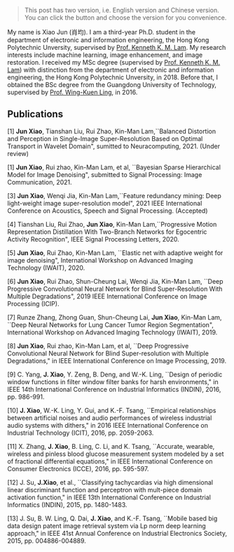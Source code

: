 > This post has two version, i.e. English version and Chinese version. You can click the button and choose the version for you convenience.

My name is Xiao Jun (肖均). I am a third-year Ph.D. student in the department of electronic and information engineering, the Hong Kong Polytechnic Unversity, supervised by [Prof. Kenneth K. M. Lam](http://www.eie.polyu.edu.hk/~enkmlam/). My research interests include machine learning, image enhancement, and image restoration. I received my MSc degree (supervised by [Prof. Kenneth K. M. Lam](http://www.eie.polyu.edu.hk/~enkmlam/)) with distinction from the department of electronic and information engineering, the Hong Kong Polytechnic Unversity, in 2018. Before that, I obtained the BSc degree from the Guangdong University of Technology, supervised by [Prof. Wing-Kuen Ling](https://scholar.google.com/citations?user=OofKJWMAAAAJ&hl=en), in 2016. 


## Publications

[1] **Jun Xiao**, Tianshan Liu, Rui Zhao, Kin-Man Lam,``Balanced Distortion and Perception in Single-Image Super-Resolution Based on Optimal Transport in Wavelet Domain", sumitted to Neuracomputing, 2021. (Under review)

[1] **Jun Xiao**, Rui zhao, Kin-Man Lam, et al, ``Bayesian Sparse Hierarchical Model for Image Denoising", submitted to Signal Processing: Image Communication, 2021. 

[3] **Jun Xiao**, Wenqi Jia, Kin-Man Lam,``Feature redundancy mining: Deep light-weight image super-resolution model", 2021 IEEE International Conference on Acoustics, Speech and Signal Processing. (Accepted)

[4] Tianshan Liu, Rui Zhao, **Jun Xiao**, Kin-Man Lam,``Progressive Motion Representation Distillation With Two-Branch Networks for Egocentric Activity Recognition", IEEE Signal Processing Letters, 2020.

[5] **Jun Xiao**, Rui Zhao, Kin-Man Lam, ``Elastic net with adaptive weight for image denoising", International Workshop on Advanced Imaging Technology (IWAIT), 2020.

[6] **Jun Xiao**, Rui Zhao, Shun-Cheung Lai, Wenqi Jia, Kin-Man Lam, ``Deep Progressive Convolutional Neural Network for Blind Super-Resolution With Multiple Degradations", 2019 IEEE International Conference on Image Processing (ICIP).

[7] Runze Zhang, Zhong Guan, Shun-Cheung Lai, **Jun Xiao**, Kin-Man Lam, ``Deep Neural Networks for Lung Cancer Tumor Region Segmentation",  International Workshop on Advanced Imaging Technology (IWAIT), 2019.

[8] **Jun Xiao**, Rui zhao, Kin-Man Lam, et al, ``Deep Progressive Convolutional Neural Network for Blind Super-resolution with Multiple Degradations," in IEEE International Conference on Image Processing, 2019.

[9] C. Yang, **J. Xiao**, Y. Zeng, B. Deng, and W.-K. Ling, ``Design of periodic window functions in filter window filter banks for harsh environments," in IEEE 14th International Conference on Industrial Informatics (INDIN), 2016, pp. 986-991.

[10] **J. Xiao**, W.-K. Ling, Y. Gui, and K.-F. Tsang, ``Empirical relationships between artificial noises and audio performances of wireless industrial audio systems with dithers," in 2016 IEEE International Conference on Industrial Technology (ICIT), 2016, pp. 2059-2063.

[11] X. Zhang, **J. Xiao**, B. Ling, C. Li, and K. Tsang, ``Accurate, wearable, wireless and pinless blood glucose measurement system modeled by a set of fractional differential equations," in IEEE International Conference on Consumer Electronics (ICCE), 2016, pp. 595-597.

[12] J. Su, **J.Xiao**, et al., ``Classifying tachycardias via high dimensional linear discriminant function and perceptron with mult-piece domain activation function," in IEEE 13th International Conference on Industrial Informatics (INDIN), 2015, pp. 1480-1483.

[13] J. Su, B. W. Ling, Q. Dai, **J. Xiao**, and K.-F. Tsang, ``Mobile based big data design patent image retrieval system via Lp norm deep learning approach," in IEEE 41st Annual Conference on Industrial Electronics Society, 2015, pp. 004886-004889.